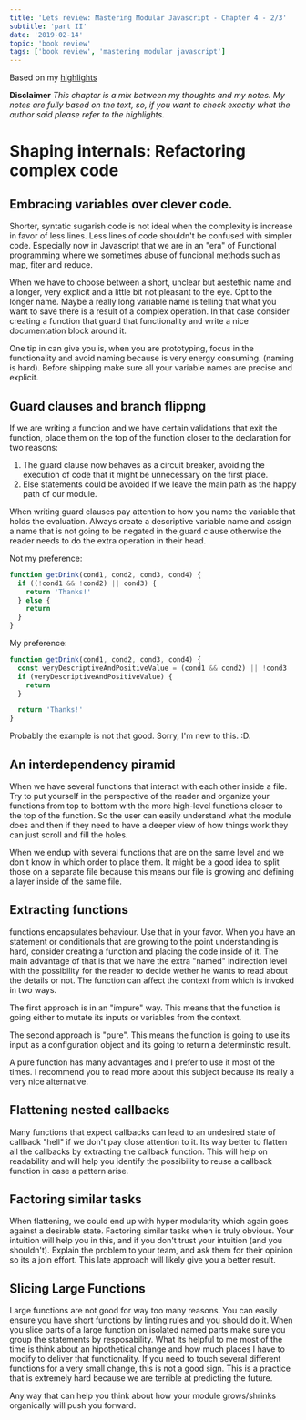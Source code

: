 ```yaml
---
title: 'Lets review: Mastering Modular Javascript - Chapter 4 - 2/3'
subtitle: 'part II'
date: '2019-02-14'
topic: 'book review'
tags: ['book review', 'mastering modular javascript']
---
```


Based on my [highlights](https://github.com/neomaxzero/m-quickreview/blob/master/mastering-modular-js/chapter-04.md)

**Disclaimer**
_This chapter is a mix between my thoughts and my notes.
My notes are fully based on the text, so, if you want to check exactly what the author said please refer to the highlights._

# Shaping internals: Refactoring complex code

## Embracing variables over clever code.

Shorter, syntatic sugarish code is not ideal when the complexity is increase in favor of less lines. Less lines of code shouldn't be confused with simpler code. Especially now in Javascript that we are in an "era" of Functional programming where we sometimes abuse of funcional methods such as map, fiter and reduce.

When we have to choose between a short, unclear but aestethic name and a longer, very explicit and a little bit not pleasant to the eye. Opt to the longer name. Maybe a really long variable name is telling that what you want to save there is a result of a complex operation. In that case consider creating a function that guard that functionality and write a nice documentation block around it.

One tip in can give you is, when you are prototyping, focus in the functionality and avoid naming because is very energy consuming. (naming is hard). Before shipping make sure all your variable names are precise and explicit.

## Guard clauses and branch flippng

If we are writing a function and we have certain validations that exit the function, place them on the top of the function closer to the declaration for two reasons:

1.  The guard clause now behaves as a circuit breaker, avoiding the execution of code that it might be unnecessary on the first place.
2.  Else statements could be avoided If we leave the main path as the happy path of our module.

When writing guard clauses pay attention to how you name the variable that holds the evaluation. Always create a descriptive variable name and assign a name that is not going to be negated in the guard clause otherwise the reader needs to do the extra operation in their head.

Not my preference:

```javascript
function getDrink(cond1, cond2, cond3, cond4) {
  if ((!cond1 && !cond2) || cond3) {
    return 'Thanks!'
  } else {
    return
  }
}
```

My preference:

```javascript
function getDrink(cond1, cond2, cond3, cond4) {
  const veryDescriptiveAndPositiveValue = (cond1 && cond2) || !cond3
  if (veryDescriptiveAndPositiveValue) {
    return
  }

  return 'Thanks!'
}
```

Probably the example is not that good. Sorry, I'm new to this. :D.

## An interdependency piramid

When we have several functions that interact with each other inside a file. Try to put yourself in the perspective of the reader and organize your functions from top to bottom with the more high-level functions closer to the top of the function. So the user can easily understand what the module does and then if they need to have a deeper view of how things work they can just scroll and fill the holes.

When we endup with several functions that are on the same level and we don't know in which order to place them. It might be a good idea to split those on a separate file because this means our file is growing and defining a layer inside of the same file.

## Extracting functions

functions encapsulates behaviour. Use that in your favor. When you have an statement or conditionals that are growing to the point understanding is hard, consider creating a function and placing the code inside of it. The main advantage of that is that we have the extra "named" indirection level with the possibility for the reader to decide wether he wants to read about the details or not. The function can affect the context from which is invoked in two ways.

The first approach is in an "impure" way. This means that the function is going either to mutate its inputs or variables from the context.

The second approach is "pure". This means the function is going to use its input as a configuration object and its going to return a determinstic result.

A pure function has many advantages and I prefer to use it most of the times. I recommend you to read more about this subject because its really a very nice alternative.

## Flattening nested callbacks

Many functions that expect callbacks can lead to an undesired state of callback "hell" if we don't pay close attention to it.
Its way better to flatten all the callbacks by extracting the callback function. This will help on readability and will help you identify the possibility to reuse a callback function in case a pattern arise.

## Factoring similar tasks

When flattening, we could end up with hyper modularity which again goes against a desirable state. Factoring similar tasks when is truly obvious. Your intuition will help you in this, and if you don't trust your intuition (and you shouldn't). Explain the problem to your team, and ask them for their opinion so its a join effort. This late approach will likely give you a better result.

## Slicing Large Functions

Large functions are not good for way too many reasons. You can easily ensure you have short functions by linting rules and you should do it. When you slice parts of a large function on isolated named parts make sure you group the statements by resposability. What its helpful to me most of the time is think about an hipothetical change and how much places I have to modify to deliver that functionality. If you need to touch several different functions for a very small change, this is not a good sign. This is a practice that is extremely hard because we are terrible at predicting the future.

Any way that can help you think about how your module grows/shrinks organically will push you forward.

